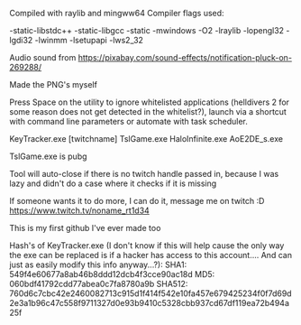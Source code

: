 Compiled with raylib and mingww64 Compiler flags used:

-static-libstdc++ -static-libgcc -static -mwindows -O2  -lraylib -lopengl32 -lgdi32 -lwinmm -lsetupapi -lws2_32

Audio sound from https://pixabay.com/sound-effects/notification-pluck-on-269288/

Made the PNG's myself

Press Space on the utility to ignore whitelisted applications (helldivers 2 for some reason does not get detected in the whitelist?), launch via a shortcut with command line parameters or automate with task scheduler.

KeyTracker.exe [twitchname] TslGame.exe HaloInfinite.exe AoE2DE_s.exe

TslGame.exe is pubg

Tool will auto-close if there is no twitch handle passed in, because I was lazy and didn't do a case where it checks if it is missing

If someone wants it to do more, I can do it, message me on twitch :D https://www.twitch.tv/noname_rt1d34

This is my first github I've ever made too

Hash's of KeyTracker.exe (I don't know if this will help cause the only way the exe can be replaced is if a hacker has access to this account.... And can just as easily modify this info anyway...?): 
SHA1: 549f4e60677a8ab46b8ddd12dcb4f3cce90ac18d
MD5: 060bdf41792cdd77abea0c7fa8780a9b
SHA512: 760d6c7cbc42e2460082713c915d1f414f542e10fa457e679425234f0f7d69d2e3a1b96c47c558f9711327d0e93b9410c5328cbb937cd67df119ea72b494a25f
